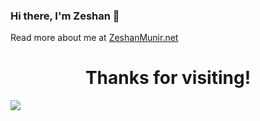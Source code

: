 ### Hi there, I'm Zeshan 👋
Read more about me at <a href="https://zeshanmunir.net" alt="Zeshan Munir's Website">ZeshanMunir.net</a>

<h1 align="center"> Thanks for visiting! </h1>
  <a>
   <img src="https://komarev.com/ghpvc/?username=zeshan-munir&color=ff69b4&style=flat-square" />
 </a>
 
<!--
**Zeshan-Munir/Zeshan-Munir** is a ✨ _special_ ✨ repository because its `README.md` (this file) appears on your GitHub profile.

Here are some ideas to get you started:

- 🔭 I’m currently working on ...
- 🌱 I’m currently learning ...
- 👯 I’m looking to collaborate on ...
- 🤔 I’m looking for help with ...
- 💬 Ask me about ...
- 📫 How to reach me: ...
- 😄 Pronouns: ...
- ⚡ Fun fact: ...


<p align="center"> 
 <a href="https://github.com/zeshan-munir" alt="Zeshan Munir's github">
   <img src="https://img.shields.io/badge/-@zeshan-munir?style=flat-square&logo=github" />
 </a>
 <a href="https://www.linkedin.com/in/zeshan-munir" alt="Zeshan Munir's linkedin">
   <img src="https://img.shields.io/badge/-sahanserasinghe-blue?style=flat-square&logo=Linkedin&logoColor=white&link=https://www.linkedin.com/in/sahanserasinghe" />
 </a>
 <a href="https://twitter.com/_SahanSera" alt="Zeshan Munir's twitter">
   <img src="https://img.shields.io/badge/-@_SahanSera-%231DA1F2?style=flat-square&logo=twitter&logoColor=ffffff" />
 </a>
 <a href="https://zeshanmunir.net" alt="Zeshan Munir's Site">
   <img src="https://img.shields.io/badge/sahansera-FFA500?style=flat-square&logo=rss&logoColor=white" />
 </a>


</p>

-->
